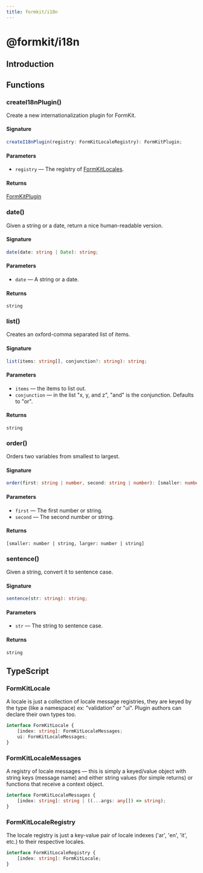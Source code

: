 ```yaml
---
title: formkit/i18n
---
```


# @formkit/i18n

<page-toc></page-toc>

## Introduction

## Functions

### createI18nPlugin()

Create a new internationalization plugin for FormKit.

#### Signature

```typescript
createI18nPlugin(registry: FormKitLocaleRegistry): FormKitPlugin;
```

#### Parameters

* `registry` — The registry of [FormKitLocales](/api-reference/formkit-i18n#formkitlocaleregistry).

#### Returns

[FormKitPlugin](/api-reference/formkit-core#formkitplugin)

### date()

Given a string or a date, return a nice human-readable version.

#### Signature

```typescript
date(date: string | Date): string;
```

#### Parameters

* `date` — A string or a date.

#### Returns

`string`

### list()

Creates an oxford-comma separated list of items.

#### Signature

```typescript
list(items: string[], conjunction?: string): string;
```

#### Parameters

* `items` — the items to list out.
* `conjunction` — in the list "x, y, and z", "and" is the conjunction. Defaults to "or".

#### Returns

`string`

### order()

Orders two variables from smallest to largest.

#### Signature

```typescript
order(first: string | number, second: string | number): [smaller: number | string, larger: number | string];
```

#### Parameters

* `first` — The first number or string.
* `second` — The second number or string.

#### Returns

`[smaller: number | string, larger: number | string]`

### sentence()

Given a string, convert it to sentence case.

#### Signature

```typescript
sentence(str: string): string;
```

#### Parameters

* `str` — The string to sentence case.

#### Returns

`string`

## TypeScript

### FormKitLocale

A locale is just a collection of locale message registries, they are keyed by the type (like a namespace) ex: "validation" or "ui". Plugin authors can declare their own types too.

```typescript
interface FormKitLocale {
    [index: string]: FormKitLocaleMessages;
    ui: FormKitLocaleMessages;
}
```

### FormKitLocaleMessages

A registry of locale messages — this is simply a keyed/value object with string keys (message name) and either string values (for simple returns) or functions that receive a context object.

```typescript
interface FormKitLocaleMessages {
    [index: string]: string | ((...args: any[]) => string);
}
```

### FormKitLocaleRegistry

The locale registry is just a key-value pair of locale indexes ('ar', 'en', 'it', etc.) to their respective locales.

```typescript
interface FormKitLocaleRegistry {
    [index: string]: FormKitLocale;
}
```